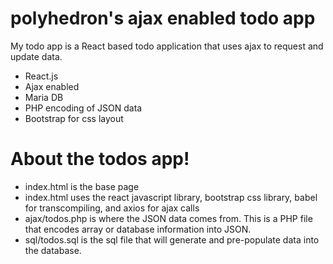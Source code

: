 # polyhedron's ajax enabled todo app

My todo app is a React based todo application that uses ajax to request and update data.

  - React.js
  - Ajax enabled
  - Maria DB
  - PHP encoding of JSON data
  - Bootstrap for css layout

# About the todos app!

  - index.html is the base page
  - index.html uses the react javascript library, bootstrap css library, babel for transcompiling, and axios for ajax calls
  - ajax/todos.php is where the JSON data comes from. This is a PHP file that encodes array or database information into JSON.
  - sql/todos.sql is the sql file that will generate and pre-populate data into the database.
